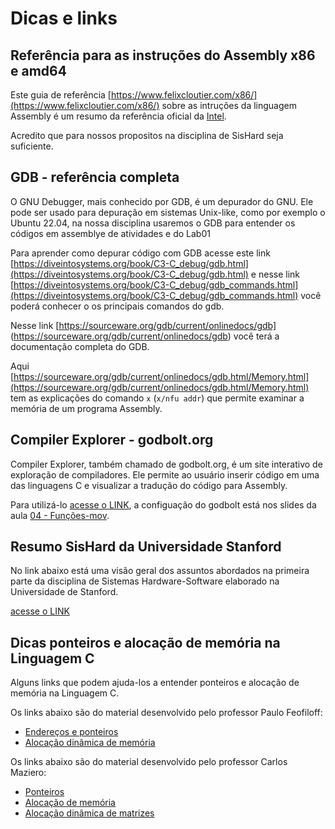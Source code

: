 # Dicas e links

## Referência para as instruções do Assembly x86 e amd64

Este guia de referência [https://www.felixcloutier.com/x86/](https://www.felixcloutier.com/x86/) sobre as intruções da linguagem Assembly é um resumo da referência oficial da [Intel](https://www.intel.com/content/www/us/en/developer/articles/technical/intel-sdm.html). 

Acredito que para nossos propositos na disciplina de SisHard seja suficiente.

## GDB - referência completa

O GNU Debugger, mais conhecido por GDB, é um depurador do GNU. Ele pode ser usado para depuração em sistemas Unix-like, como por exemplo o Ubuntu 22.04, na nossa disciplina usaremos o GDB para entender os códigos em assemblye de atividades e do Lab01

Para aprender como depurar código com GDB acesse este link [https://diveintosystems.org/book/C3-C_debug/gdb.html](https://diveintosystems.org/book/C3-C_debug/gdb.html) e nesse link [https://diveintosystems.org/book/C3-C_debug/gdb_commands.html](https://diveintosystems.org/book/C3-C_debug/gdb_commands.html) você poderá conhecer o os principais comandos do gdb.
 
Nesse link [https://sourceware.org/gdb/current/onlinedocs/gdb] (https://sourceware.org/gdb/current/onlinedocs/gdb) você terá a documentação completa do GDB.

Aqui [https://sourceware.org/gdb/current/onlinedocs/gdb.html/Memory.html](https://sourceware.org/gdb/current/onlinedocs/gdb.html/Memory.html) tem as explicações do comando `x` (`x/nfu addr`) que permite examinar a memória de um programa Assembly.



## Compiler Explorer - godbolt.org

Compiler Explorer, também chamado de godbolt.org, é um site interativo de exploração de compiladores. Ele permite ao usuário inserir código em uma das linguagens C e visualizar a tradução do código para Assembly. 

Para utilizá-lo [acesse o LINK](https://godbolt.org/), a configuação do godbolt está nos slides da aula [04 - Funções-mov](https://insper.github.io/SistemasHardwareSoftware/aulas/04-funcoes-mov/slides.pdf).


## Resumo SisHard da Universidade Stanford

No link abaixo está uma visão geral dos assuntos abordados na primeira parte da disciplina de Sistemas Hardware-Software elaborado na Universidade de Stanford. 

[acesse o LINK](https://web.stanford.edu/class/cs107/guide/x86-64.html)

## Dicas ponteiros e alocação de memória na Linguagem C

Alguns links que podem ajuda-los a entender ponteiros e alocação de memória na Linguagem C.

Os links abaixo são do material desenvolvido pelo professor Paulo Feofiloff:

* [Endereços e ponteiros](https://www.ime.usp.br/~pf/algoritmos/aulas/pont.html)
* [Alocação dinâmica de memória](https://www.ime.usp.br/~pf/algoritmos/aulas/aloca.html)

Os links abaixo são do material desenvolvido pelo professor Carlos Maziero:

* [Ponteiros](https://wiki.inf.ufpr.br/maziero/doku.php?id=c:ponteiros)
* [Alocação de memória](https://wiki.inf.ufpr.br/maziero/doku.php?id=c:alocacao_de_memoria)
* [Alocação dinâmica de matrizes](https://wiki.inf.ufpr.br/maziero/doku.php?id=c:alocacao_dinamica_de_matrizes)